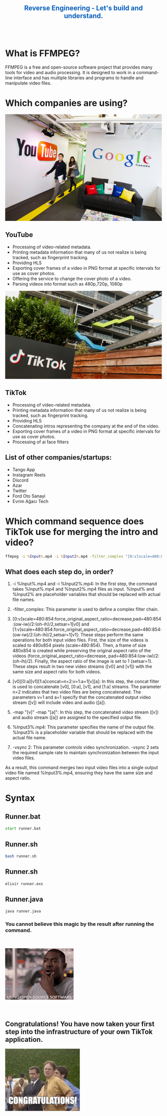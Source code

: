 <h2 align="center" style="color:#005fbc">Reverse Engineering - Let's build and understand.</h2>

<br/>
<br/>

# What is FFMPEG?

FFMPEG is a free and open-source software project that provides many tools for video and audio processing. It is designed to work in a command-line interface and has multiple libraries and programs to handle and manipulate video files.

# Which companies are using?

![alt text](youtube-google-canada.jpg "YouTube")

## YouTube

- Processing of video-related metadata.
- Printing metadata information that many of us not realize is being tracked, such as fingerprint tracking.
- Providing HLS
- Exporting cover frames of a video in PNG format at specific intervals for use as cover photos.
- Offering the service to change the cover photo of a video.
- Parsing videos into format such as 480p,720p, 1080p

![alt text](tiktok.jpg "YouTube")

## TikTok

- Processing of video-related metadata.
- Printing metadata information that many of us not realize is being tracked, such as fingerprint tracking.
- Providing HLS
- Concatenating intros representing the company at the end of the video.
- Exporting cover frames of a video in PNG format at specific intervals for use as cover photos.
- Processing of ai face filters

## List of other companies/startups:

- Tango App
- Instagram Reels
- Discord
- Azar
- Twitter
- Ford Oto Sanayi
- Evrim Ağacı Tech

# Which command sequence does TikTok use for merging the intro and video?

```cmd
ffmpeg -i %Input%.mp4 -i %Input2%.mp4 -filter_complex "[0:v]scale=480:854:force_original_aspect_ratio=decrease,pad=480:854:(ow-iw)/2:(oh-ih)/2,setsar=1[v0];[1:v]scale=480:854:force_original_aspect_ratio=decrease,pad=480:854:(ow-iw)/2:(oh-ih)/2,setsar=1[v1];[v0][0:a][v1][1:a]concat=n=2:v=1:a=1[v][a]" -map "[v]" -map "[a]" %Input3%.mp4 -vsync 2

```

## What does each step do, in order?

1. -i %Input%.mp4 and -i %Input2%.mp4: In the first step, the command takes %Input%.mp4 and %Input2%.mp4 files as input. %Input% and %Input2% are placeholder variables that should be replaced with actual file names.

2. -filter_complex: This parameter is used to define a complex filter chain.

3. [0:v]scale=480:854:force_original_aspect_ratio=decrease,pad=480:854:(ow-iw)/2:(oh-ih)/2,setsar=1[v0] and [1:v]scale=480:854:force_original_aspect_ratio=decrease,pad=480:854:(ow-iw)/2:(oh-ih)/2,setsar=1[v1]: These steps perform the same operations for both input video files. First, the size of the videos is scaled to 480x854 pixels (scale=480:854). Then, a frame of size 480x854 is created while preserving the original aspect ratio of the videos (force_original_aspect_ratio=decrease, pad=480:854:(ow-iw)/2:(oh-ih)/2). Finally, the aspect ratio of the image is set to 1 (setsar=1). These steps result in two new video streams ([v0] and [v1]) with the same size and aspect ratio for both videos.

4. [v0][0:a][v1][1:a]concat=n=2:v=1:a=1[v][a]: In this step, the concat filter is used to concatenate [v0], [0:a], [v1], and [1:a] streams. The parameter n=2 indicates that two video files are being concatenated. The parameters v=1 and a=1 specify that the concatenated output video stream ([v]) will include video and audio ([a]).

5. -map "[v]" -map "[a]": In this step, the concatenated video stream ([v]) and audio stream ([a]) are assigned to the specified output file.

6. %Input3%.mp4: This parameter specifies the name of the output file. %Input3% is a placeholder variable that should be replaced with the actual file name.

7. -vsync 2: This parameter controls video synchronization. -vsync 2 sets the required sample rate to maintain synchronization between the input video files.

As a result, this command merges two input video files into a single output video file named %Input3%.mp4, ensuring they have the same size and aspect ratio.

# Syntax

## Runner.bat

```cmd
start runner.bat
```

## Runner.sh

```bash
bash runner.sh
```

## Runner.sh

```cmd
elixir runner.exs
```

## Runner.java

```cmd
java runner.java
```

### You cannot believe this magic by the result after running the command.

<br/>

![alt text](os.gif "Tepki")
<br/>
<br/>
<br/>

## Congratulations! You have now taken your first step into the infrastructure of your own TikTok application.

![alt text](tebrikler.gif "Tebrikler")
